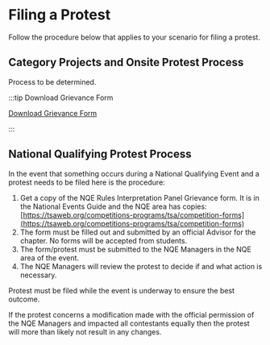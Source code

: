 # Filing a Protest

Follow the procedure below that applies to your scenario for filing a protest.

## Category Projects and Onsite Protest Process

Process to be determined.

:::tip Download Grievance Form

[Download Grievance Form](/assets/rules-interpretation-panel-grievance.pdf)

:::

## National Qualifying Protest Process

In the event that something occurs during a National Qualifying Event and a protest needs to be filed here is the procedure:

1. Get a copy of the NQE Rules Interpretation Panel Grievance form. It is in the National Events Guide and the NQE area has copies: [https://tsaweb.org/competitions-programs/tsa/competition-forms](https://tsaweb.org/competitions-programs/tsa/competition-forms)
2. The form must be filled out and submitted by an official Advisor for the chapter. No forms will be accepted from students.
3. The form/protest must be submitted to the NQE Managers in the NQE area of the event.
4. The NQE Managers will review the protest to decide if and what action is necessary.

Protest must be filed while the event is underway to ensure the best outcome.

If the protest concerns a modification made with the official permission of the NQE Managers and impacted all contestants equally then the protest will more than likely not result in any changes.